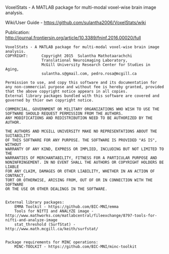 VoxelStats - A MATLAB package for multi-modal voxel-wise brain image analysis. 

Wiki/User Guide - https://github.com/sulantha2006/VoxelStats/wiki

Publication: http://journal.frontiersin.org/article/10.3389/fninf.2016.00020/full




    VoxelStats - A MATLAB package for multi-modal voxel-wise brain image analysis. 
    COPYRIGHT:      Copyright 2015  Sulantha Mathotaarachchi
                    Translational Neuroimaging Laboratory,
                    McGill University Research Center for Studies in Aging,
                    sulantha.s@gmail.com, pedro.rosa@mcgill.ca

    Permission to use, and copy this software and its documentation for 
    any non-commercial purpose and without fee is hereby granted, provided
    that the above copyright notice appears in all copies. 
    External library packages bundled with this software are covered and 
    governed by thier own copyright notice.

    COMMERCIAL, GOVERNMENT OR MILITARY ORGANIZATIONS WHO WISH TO USE THE 
    SOFTWARE SHOULD REQUEST PERMISSION FROM THE AUTHORS.
    ANY MODIFICATIONS AND REDISTRIBUTION NEED TO BE AUTHORIZED BY THE 
    AUTHOR. 

    THE AUTHORS AND MCGILL UNIVERSITY MAKE NO REPRESENTATIONS ABOUT THE SUITABILITY 
    OF THIS SOFTWARE FOR ANY PURPOSE. THE SOFTWARE IS PROVIDED "AS IS", WITHOUT 
    WARRANTY OF ANY KIND, EXPRESS OR IMPLIED, INCLUDING BUT NOT LIMITED TO THE 
    WARRANTIES OF MERCHANTABILITY, FITNESS FOR A PARTICULAR PURPOSE AND 
    NONINFRINGEMENT. IN NO EVENT SHALL THE AUTHORS OR COPYRIGHT HOLDERS BE LIABLE 
    FOR ANY CLAIM, DAMAGES OR OTHER LIABILITY, WHETHER IN AN ACTION OF CONTRACT, 
    TORT OR OTHERWISE, ARISING FROM, OUT OF OR IN CONNECTION WITH THE SOFTWARE 
    OR THE USE OR OTHER DEALINGS IN THE SOFTWARE.


    External library packages:
        EMMA Toolkit - https://github.com/BIC-MNI/emma
        Tools for NIfTI and ANALYZE image - http://www.mathworks.com/matlabcentral/fileexchange/8797-tools-for-nifti-and-analyze-image
        stat_threshold (SurfStat) - http://www.math.mcgill.ca/keith/surfstat/


    Package requirements for MINC operations: 
        MINC-TOOLKIT - https://github.com/BIC-MNI/minc-toolkit
